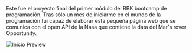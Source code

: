 Este fue el proyecto final del primer módulo del BBK bootcamp de programación. Tras sólo un mes de iniciarme en el mundo de la programación fui capaz de elaborar esta pequeña página web que se comunica con el open API de la Nasa que contiene la data del Mar's rover Opportunity.

![Inicio Preview](https://user-images.githubusercontent.com/76011428/113042478-3fa05d80-9169-11eb-9490-5501be5a023e.png)


